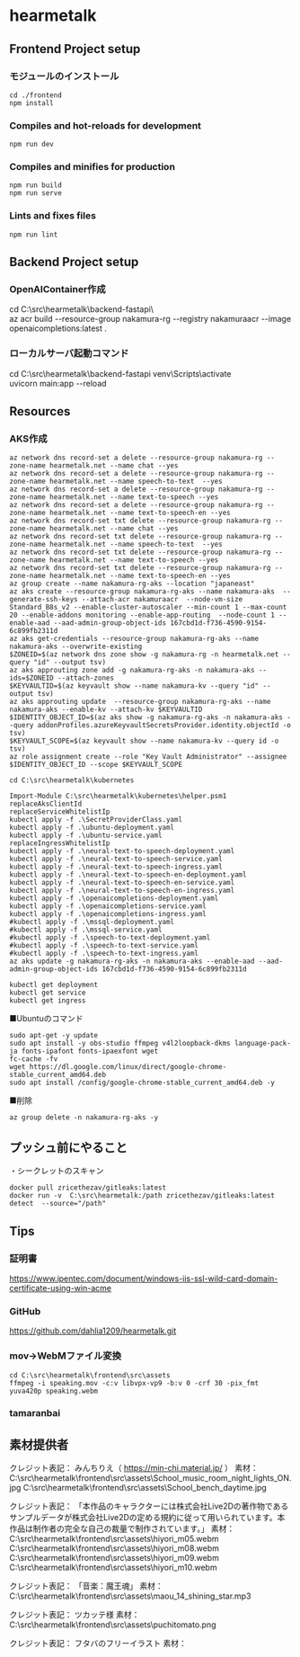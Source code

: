 # hearmetalk

## Frontend Project setup
### モジュールのインストール
```
cd ./frontend
npm install
```

### Compiles and hot-reloads for development
```
npm run dev
```

### Compiles and minifies for production
```
npm run build
npm run serve
```

### Lints and fixes files
```
npm run lint
```
## Backend Project setup
### OpenAIContainer作成
cd C:\src\hearmetalk\backend-fastapi\  
az acr build --resource-group nakamura-rg --registry nakamuraacr --image openaicompletions:latest .

### ローカルサーバ起動コマンド
cd C:\src\hearmetalk\backend-fastapi
venv\Scripts\activate    
uvicorn main:app --reload

## Resources
### AKS作成
```
az network dns record-set a delete --resource-group nakamura-rg --zone-name hearmetalk.net --name chat --yes
az network dns record-set a delete --resource-group nakamura-rg --zone-name hearmetalk.net --name speech-to-text  --yes
az network dns record-set a delete --resource-group nakamura-rg --zone-name hearmetalk.net --name text-to-speech --yes
az network dns record-set a delete --resource-group nakamura-rg --zone-name hearmetalk.net --name text-to-speech-en --yes
az network dns record-set txt delete --resource-group nakamura-rg --zone-name hearmetalk.net --name chat --yes
az network dns record-set txt delete --resource-group nakamura-rg --zone-name hearmetalk.net --name speech-to-text  --yes
az network dns record-set txt delete --resource-group nakamura-rg --zone-name hearmetalk.net --name text-to-speech --yes
az network dns record-set txt delete --resource-group nakamura-rg --zone-name hearmetalk.net --name text-to-speech-en --yes
az group create --name nakamura-rg-aks --location "japaneast" 
az aks create --resource-group nakamura-rg-aks --name nakamura-aks  --generate-ssh-keys --attach-acr nakamuraacr  --node-vm-size Standard_B8s_v2 --enable-cluster-autoscaler --min-count 1 --max-count 20 --enable-addons monitoring --enable-app-routing  --node-count 1 --enable-aad --aad-admin-group-object-ids 167cbd1d-f736-4590-9154-6c899fb2311d
az aks get-credentials --resource-group nakamura-rg-aks --name nakamura-aks --overwrite-existing
$ZONEID=$(az network dns zone show -g nakamura-rg -n hearmetalk.net --query "id" --output tsv)
az aks approuting zone add -g nakamura-rg-aks -n nakamura-aks --ids=$ZONEID --attach-zones
$KEYVAULTID=$(az keyvault show --name nakamura-kv --query "id" --output tsv)
az aks approuting update  --resource-group nakamura-rg-aks --name nakamura-aks --enable-kv --attach-kv $KEYVAULTID
$IDENTITY_OBJECT_ID=$(az aks show -g nakamura-rg-aks -n nakamura-aks --query addonProfiles.azureKeyvaultSecretsProvider.identity.objectId -o tsv)
$KEYVAULT_SCOPE=$(az keyvault show --name nakamura-kv --query id -o tsv)
az role assignment create --role "Key Vault Administrator" --assignee $IDENTITY_OBJECT_ID --scope $KEYVAULT_SCOPE

cd C:\src\hearmetalk\kubernetes

Import-Module C:\src\hearmetalk\kubernetes\helper.psm1
replaceAksClientId
replaceServiceWhitelistIp
kubectl apply -f .\SecretProviderClass.yaml 
kubectl apply -f .\ubuntu-deployment.yaml
kubectl apply -f .\ubuntu-service.yaml
replaceIngressWhitelistIp
kubectl apply -f .\neural-text-to-speech-deployment.yaml
kubectl apply -f .\neural-text-to-speech-service.yaml
kubectl apply -f .\neural-text-to-speech-ingress.yaml
kubectl apply -f .\neural-text-to-speech-en-deployment.yaml
kubectl apply -f .\neural-text-to-speech-en-service.yaml
kubectl apply -f .\neural-text-to-speech-en-ingress.yaml
kubectl apply -f .\openaicompletions-deployment.yaml
kubectl apply -f .\openaicompletions-service.yaml
kubectl apply -f .\openaicompletions-ingress.yaml
#kubectl apply -f .\mssql-deployment.yaml
#kubectl apply -f .\mssql-service.yaml
#kubectl apply -f .\speech-to-text-deployment.yaml
#kubectl apply -f .\speech-to-text-service.yaml
#kubectl apply -f .\speech-to-text-ingress.yaml
az aks update -g nakamura-rg-aks -n nakamura-aks --enable-aad --aad-admin-group-object-ids 167cbd1d-f736-4590-9154-6c899fb2311d
 
kubectl get deployment
kubectl get service
kubectl get ingress
```
■Ubuntuのコマンド
```
sudo apt-get -y update
sudo apt install -y obs-studio ffmpeg v4l2loopback-dkms language-pack-ja fonts-ipafont fonts-ipaexfont wget
fc-cache -fv 
wget https://dl.google.com/linux/direct/google-chrome-stable_current_amd64.deb
sudo apt install /config/google-chrome-stable_current_amd64.deb -y
```
■削除
```
az group delete -n nakamura-rg-aks -y
```

## プッシュ前にやること
・シークレットのスキャン
```
docker pull zricethezav/gitleaks:latest
docker run -v  C:\src\hearmetalk:/path zricethezav/gitleaks:latest detect  --source="/path" 
```
## Tips
### 証明書
https://www.ipentec.com/document/windows-iis-ssl-wild-card-domain-certificate-using-win-acme

### GitHub
https://github.com/dahlia1209/hearmetalk.git

### mov→WebMファイル変換
```
cd C:\src\hearmetalk\frontend\src\assets
ffmpeg -i speaking.mov -c:v libvpx-vp9 -b:v 0 -crf 30 -pix_fmt yuva420p speaking.webm 
```

### tamaranbai

## 素材提供者
クレジット表記：
みんちりえ（ https://min-chi.material.jp/ ）
素材：
C:\src\hearmetalk\frontend\src\assets\School_music_room_night_lights_ON.jpg
C:\src\hearmetalk\frontend\src\assets\School_bench_daytime.jpg

クレジット表記：
「本作品のキャラクターには株式会社Live2Dの著作物であるサンプルデータが株式会社Live2Dの定める規約に従って用いられています。本作品は制作者の完全な自己の裁量で制作されています。」
素材：
C:\src\hearmetalk\frontend\src\assets\hiyori_m05.webm
C:\src\hearmetalk\frontend\src\assets\hiyori_m08.webm
C:\src\hearmetalk\frontend\src\assets\hiyori_m09.webm
C:\src\hearmetalk\frontend\src\assets\hiyori_m10.webm

クレジット表記：
「音楽：魔王魂」
素材：
C:\src\hearmetalk\frontend\src\assets\maou_14_shining_star.mp3

クレジット表記：
ツカッテ様
素材：
C:\src\hearmetalk\frontend\src\assets\puchitomato.png

クレジット表記：
フタバのフリーイラスト
素材：

